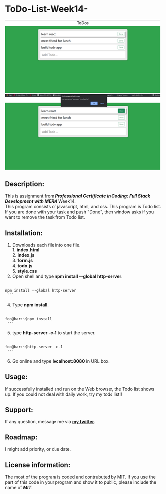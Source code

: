 # ToDo-List-Week14-
<div>
<img src="Todo_list1.png" width='500'/>
<img src="Todo_list2.png" width='500'/>
</div>

## Description:
  This is assignment from ***Professional Certificate in Coding: Full Stack Development with MERN*** Week14.</br>
  This program consists of javascript, html, and css.
  This program is Todo list. If you are done with your task and push "Done", then window asks if you want to remove the task from Todo list.

## Installation:
  1. Downloads each file into one file. <br>
    1. **index.html** <br>
    2. **index.js** <br>
    3. **form.js** <br>
    4. **todo.js** <br>
    5. **style.css** <br>
  3. Open shell and type **npm install --global http-server**.
     ```console
    npm install --global http-server
     ```
  4. Type **npm install**.
     ```console
    foo@bar:~$npm install
     ```
  5. type **http-server -c-1** to start the server.
     ```console
    foo@bar:~$http-server -c-1
     ```
  6. Go online and type **localhost:8080** in URL box.

  
## Usage:
  <p>If successfully installed and run on the Web browser, the Todo list shows up. If you could not deal with daily work, try my todo list!!</p>
  
## Support:
  If any question, message me via **[my twitter](https://twitter.com/Kojiro38895598)**.
  
## Roadmap:
  I might add priority, or due date.
  
## License information: 
 The most of the program is coded and contrubuted by MIT. If you use the part of this code in your program and show it to public, please include the name of ***MIT***.
